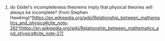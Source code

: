 1. do Gödel's incompleteness theorems imply that physical theories will always be incomplete? (from Stephen Hawking)^[https://en.wikipedia.org/wiki/Relationship_between_mathematics_and_physics#cite_note-26]^[https://en.wikipedia.org/wiki/Relationship_between_mathematics_and_physics#cite_note-27]